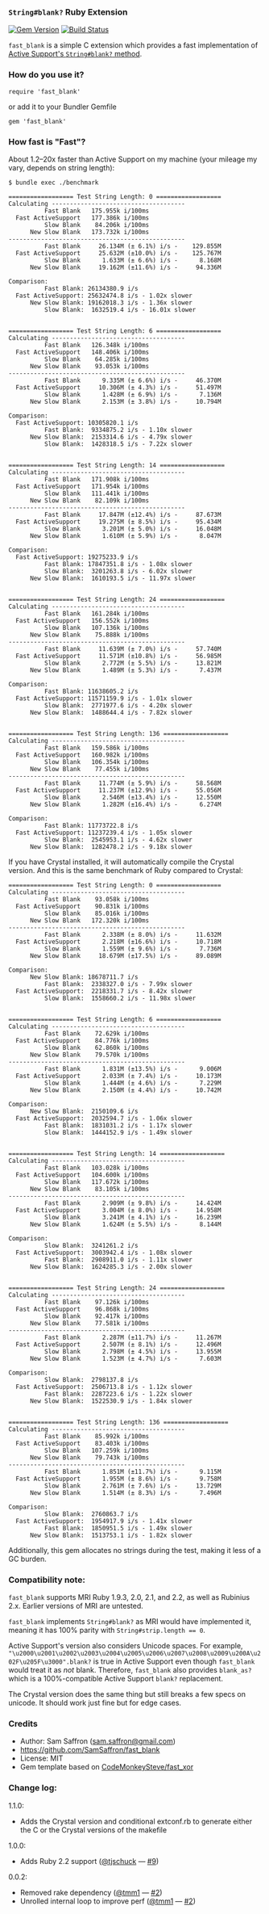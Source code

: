 ### `String#blank?` Ruby Extension

[![Gem Version](https://badge.fury.io/rb/fast_blank.png)](http://badge.fury.io/rb/fast_blank) [![Build Status](https://travis-ci.org/SamSaffron/fast_blank.png?branch=master)](https://travis-ci.org/SamSaffron/fast_blank)

`fast_blank` is a simple C extension which provides a fast implementation of [Active Support's `String#blank?` method](http://api.rubyonrails.org/classes/String.html#method-i-blank-3F).

### How do you use it?

    require 'fast_blank'

or add it to your Bundler Gemfile

    gem 'fast_blank'

### How fast is "Fast"?

About 1.2–20x faster than Active Support on my machine (your mileage my vary, depends on string length):

```
$ bundle exec ./benchmark

================== Test String Length: 0 ==================
Calculating -------------------------------------
          Fast Blank   175.955k i/100ms
  Fast ActiveSupport   177.386k i/100ms
          Slow Blank    84.206k i/100ms
      New Slow Blank   173.732k i/100ms
-------------------------------------------------
          Fast Blank     26.134M (± 6.1%) i/s -    129.855M
  Fast ActiveSupport     25.632M (±10.0%) i/s -    125.767M
          Slow Blank      1.633M (± 6.6%) i/s -      8.168M
      New Slow Blank     19.162M (±11.6%) i/s -     94.336M

Comparison:
          Fast Blank: 26134380.9 i/s
  Fast ActiveSupport: 25632474.8 i/s - 1.02x slower
      New Slow Blank: 19162018.3 i/s - 1.36x slower
          Slow Blank:  1632519.4 i/s - 16.01x slower


================== Test String Length: 6 ==================
Calculating -------------------------------------
          Fast Blank   126.348k i/100ms
  Fast ActiveSupport   148.406k i/100ms
          Slow Blank    64.285k i/100ms
      New Slow Blank    93.053k i/100ms
-------------------------------------------------
          Fast Blank      9.335M (± 6.6%) i/s -     46.370M
  Fast ActiveSupport     10.306M (± 4.3%) i/s -     51.497M
          Slow Blank      1.428M (± 6.9%) i/s -      7.136M
      New Slow Blank      2.153M (± 3.8%) i/s -     10.794M

Comparison:
  Fast ActiveSupport: 10305820.1 i/s
          Fast Blank:  9334875.2 i/s - 1.10x slower
      New Slow Blank:  2153314.6 i/s - 4.79x slower
          Slow Blank:  1428318.5 i/s - 7.22x slower


================== Test String Length: 14 ==================
Calculating -------------------------------------
          Fast Blank   171.908k i/100ms
  Fast ActiveSupport   171.954k i/100ms
          Slow Blank   111.441k i/100ms
      New Slow Blank    82.109k i/100ms
-------------------------------------------------
          Fast Blank     17.847M (±12.4%) i/s -     87.673M
  Fast ActiveSupport     19.275M (± 8.5%) i/s -     95.434M
          Slow Blank      3.201M (± 5.0%) i/s -     16.048M
      New Slow Blank      1.610M (± 5.9%) i/s -      8.047M

Comparison:
  Fast ActiveSupport: 19275233.9 i/s
          Fast Blank: 17847351.8 i/s - 1.08x slower
          Slow Blank:  3201263.8 i/s - 6.02x slower
      New Slow Blank:  1610193.5 i/s - 11.97x slower


================== Test String Length: 24 ==================
Calculating -------------------------------------
          Fast Blank   161.284k i/100ms
  Fast ActiveSupport   156.552k i/100ms
          Slow Blank   107.136k i/100ms
      New Slow Blank    75.888k i/100ms
-------------------------------------------------
          Fast Blank     11.639M (± 7.0%) i/s -     57.740M
  Fast ActiveSupport     11.571M (±10.8%) i/s -     56.985M
          Slow Blank      2.772M (± 5.5%) i/s -     13.821M
      New Slow Blank      1.489M (± 5.3%) i/s -      7.437M

Comparison:
          Fast Blank: 11638605.2 i/s
  Fast ActiveSupport: 11571159.9 i/s - 1.01x slower
          Slow Blank:  2771977.6 i/s - 4.20x slower
      New Slow Blank:  1488644.4 i/s - 7.82x slower


================== Test String Length: 136 ==================
Calculating -------------------------------------
          Fast Blank   159.586k i/100ms
  Fast ActiveSupport   160.982k i/100ms
          Slow Blank   106.354k i/100ms
      New Slow Blank    77.455k i/100ms
-------------------------------------------------
          Fast Blank     11.774M (± 5.9%) i/s -     58.568M
  Fast ActiveSupport     11.237M (±12.9%) i/s -     55.056M
          Slow Blank      2.546M (±13.4%) i/s -     12.550M
      New Slow Blank      1.282M (±16.4%) i/s -      6.274M

Comparison:
          Fast Blank: 11773722.8 i/s
  Fast ActiveSupport: 11237239.4 i/s - 1.05x slower
          Slow Blank:  2545953.1 i/s - 4.62x slower
      New Slow Blank:  1282478.2 i/s - 9.18x slower
```

If you have Crystal installed, it will automatically compile the Crystal version. And this is the same benchmark of Ruby compared to Crystal:

```
================== Test String Length: 0 ==================
Calculating -------------------------------------
          Fast Blank    93.058k i/100ms
  Fast ActiveSupport    90.831k i/100ms
          Slow Blank    85.016k i/100ms
      New Slow Blank   172.320k i/100ms
-------------------------------------------------
          Fast Blank      2.338M (± 8.0%) i/s -     11.632M
  Fast ActiveSupport      2.218M (±16.6%) i/s -     10.718M
          Slow Blank      1.559M (± 9.6%) i/s -      7.736M
      New Slow Blank     18.679M (±17.5%) i/s -     89.089M

Comparison:
      New Slow Blank: 18678711.7 i/s
          Fast Blank:  2338327.0 i/s - 7.99x slower
  Fast ActiveSupport:  2218331.7 i/s - 8.42x slower
          Slow Blank:  1558660.2 i/s - 11.98x slower


================== Test String Length: 6 ==================
Calculating -------------------------------------
          Fast Blank    72.629k i/100ms
  Fast ActiveSupport    84.776k i/100ms
          Slow Blank    62.860k i/100ms
      New Slow Blank    79.570k i/100ms
-------------------------------------------------
          Fast Blank      1.831M (±13.5%) i/s -      9.006M
  Fast ActiveSupport      2.033M (± 7.4%) i/s -     10.173M
          Slow Blank      1.444M (± 4.6%) i/s -      7.229M
      New Slow Blank      2.150M (± 4.4%) i/s -     10.742M

Comparison:
      New Slow Blank:  2150109.6 i/s
  Fast ActiveSupport:  2032594.7 i/s - 1.06x slower
          Fast Blank:  1831031.2 i/s - 1.17x slower
          Slow Blank:  1444152.9 i/s - 1.49x slower


================== Test String Length: 14 ==================
Calculating -------------------------------------
          Fast Blank   103.028k i/100ms
  Fast ActiveSupport   104.600k i/100ms
          Slow Blank   117.672k i/100ms
      New Slow Blank    83.105k i/100ms
-------------------------------------------------
          Fast Blank      2.909M (± 9.8%) i/s -     14.424M
  Fast ActiveSupport      3.004M (± 8.0%) i/s -     14.958M
          Slow Blank      3.241M (± 4.1%) i/s -     16.239M
      New Slow Blank      1.624M (± 5.5%) i/s -      8.144M

Comparison:
          Slow Blank:  3241261.2 i/s
  Fast ActiveSupport:  3003942.4 i/s - 1.08x slower
          Fast Blank:  2908911.0 i/s - 1.11x slower
      New Slow Blank:  1624285.3 i/s - 2.00x slower


================== Test String Length: 24 ==================
Calculating -------------------------------------
          Fast Blank    97.126k i/100ms
  Fast ActiveSupport    96.868k i/100ms
          Slow Blank    92.417k i/100ms
      New Slow Blank    77.581k i/100ms
-------------------------------------------------
          Fast Blank      2.287M (±11.7%) i/s -     11.267M
  Fast ActiveSupport      2.507M (± 8.1%) i/s -     12.496M
          Slow Blank      2.798M (± 4.5%) i/s -     13.955M
      New Slow Blank      1.523M (± 4.7%) i/s -      7.603M

Comparison:
          Slow Blank:  2798137.8 i/s
  Fast ActiveSupport:  2506713.8 i/s - 1.12x slower
          Fast Blank:  2287223.6 i/s - 1.22x slower
      New Slow Blank:  1522530.9 i/s - 1.84x slower


================== Test String Length: 136 ==================
Calculating -------------------------------------
          Fast Blank    85.992k i/100ms
  Fast ActiveSupport    83.403k i/100ms
          Slow Blank   107.259k i/100ms
      New Slow Blank    79.743k i/100ms
-------------------------------------------------
          Fast Blank      1.851M (±11.7%) i/s -      9.115M
  Fast ActiveSupport      1.955M (± 8.6%) i/s -      9.758M
          Slow Blank      2.761M (± 7.6%) i/s -     13.729M
      New Slow Blank      1.514M (± 8.3%) i/s -      7.496M

Comparison:
          Slow Blank:  2760863.7 i/s
  Fast ActiveSupport:  1954917.9 i/s - 1.41x slower
          Fast Blank:  1850951.5 i/s - 1.49x slower
      New Slow Blank:  1513753.1 i/s - 1.82x slower
```

Additionally, this gem allocates no strings during the test, making it less of a GC burden.

### Compatibility note:

`fast_blank` supports MRI Ruby 1.9.3, 2.0, 2.1, and 2.2, as well as Rubinius 2.x. Earlier versions of MRI are untested.

`fast_blank` implements `String#blank?` as MRI would have implemented it, meaning it has 100% parity with `String#strip.length == 0`.

Active Support's version also considers Unicode spaces.  For example, `"\u2000\u2001\u2002\u2003\u2004\u2005\u2006\u2007\u2008\u2009\u200A\u202F\u205F\u3000".blank?` is true in Active Support even though `fast_blank` would treat it as *not* blank.  Therefore, `fast_blank` also provides `blank_as?` which is a 100%-compatible Active Support `blank?` replacement.

The Crystal version does the same thing but still breaks a few specs on unicode. It should work just fine but for edge cases.

### Credits

* Author: Sam Saffron (sam.saffron@gmail.com)
* https://github.com/SamSaffron/fast_blank
* License: MIT
* Gem template based on [CodeMonkeySteve/fast_xor](https://github.com/CodeMonkeySteve/fast_xor)

### Change log:

1.1.0:
  - Adds the Crystal version and conditional extconf.rb to generate either the C or the Crystal versions of the makefile

1.0.0:
  - Adds Ruby 2.2 support ([@tjschuck](https://github.com/tjschuck) — [#9](https://github.com/SamSaffron/fast_blank/pull/9))

0.0.2:
  - Removed rake dependency ([@tmm1](https://github.com/tmm1) — [#2](https://github.com/SamSaffron/fast_blank/pull/2))
  - Unrolled internal loop to improve perf ([@tmm1](https://github.com/tmm1) — [#2](https://github.com/SamSaffron/fast_blank/pull/2))
